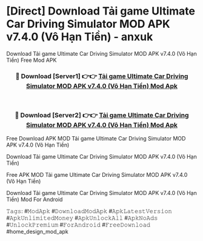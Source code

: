 # [Direct] Download Tải game Ultimate Car Driving Simulator MOD APK v7.4.0 (Vô Hạn Tiền) - anxuk
Download Tải game Ultimate Car Driving Simulator MOD APK v7.4.0 (Vô Hạn Tiền) Free Mod APK

<div align="center">
<h3>🔴 Download [Server1] 👉👉 <a href="https://apk-comot.site?title=Tải_game_Ultimate_Car_Driving_Simulator_MOD_APK_v7.4.0_(Vô_Hạn_Tiền)">Tải game Ultimate Car Driving Simulator MOD APK v7.4.0 (Vô Hạn Tiền) Mod Apk</a></h3><br>

<h3>🔴 Download [Server2] 👉👉 <a href="https://apk-comot.site?title=Tải_game_Ultimate_Car_Driving_Simulator_MOD_APK_v7.4.0_(Vô_Hạn_Tiền)">Tải game Ultimate Car Driving Simulator MOD APK v7.4.0 (Vô Hạn Tiền) Mod Apk</a></h3>
</div>


Free Download APK MOD Tải game Ultimate Car Driving Simulator MOD APK v7.4.0 (Vô Hạn Tiền)

Download Tải game Ultimate Car Driving Simulator MOD APK v7.4.0 (Vô Hạn Tiền) 

Free APK MOD Tải game Ultimate Car Driving Simulator MOD APK v7.4.0 (Vô Hạn Tiền) 

Download Tải game Ultimate Car Driving Simulator MOD APK v7.4.0 (Vô Hạn Tiền) Mod For Android

𝚃𝚊𝚐𝚜: #𝙼𝚘𝚍𝙰𝚙𝚔 #𝙳𝚘𝚠𝚗𝚕𝚘𝚊𝚍𝙼𝚘𝚍𝙰𝚙𝚔 #𝙰𝚙𝚔𝙻𝚊𝚝𝚎𝚜𝚝𝚅𝚎𝚛𝚜𝚒𝚘𝚗 #𝙰𝚙𝚔𝚄𝚗𝚕𝚒𝚖𝚒𝚝𝚎𝚍𝙼𝚘𝚗𝚎𝚢 #𝙰𝚙𝚔𝚄𝚗𝚕𝚘𝚌𝚔𝙰𝚕𝚕 #𝙰𝚙𝚔𝙽𝚘𝙰𝚍𝚜 #𝚄𝚗𝚕𝚘𝚌𝚔𝙿𝚛𝚎𝚖𝚒𝚞𝚖 #𝙵𝚘𝚛𝙰𝚗𝚍𝚛𝚘𝚒𝚍 #𝙵𝚛𝚎𝚎𝙳𝚘𝚠𝚗𝚕𝚘𝚊𝚍 #home_design_mod_apk